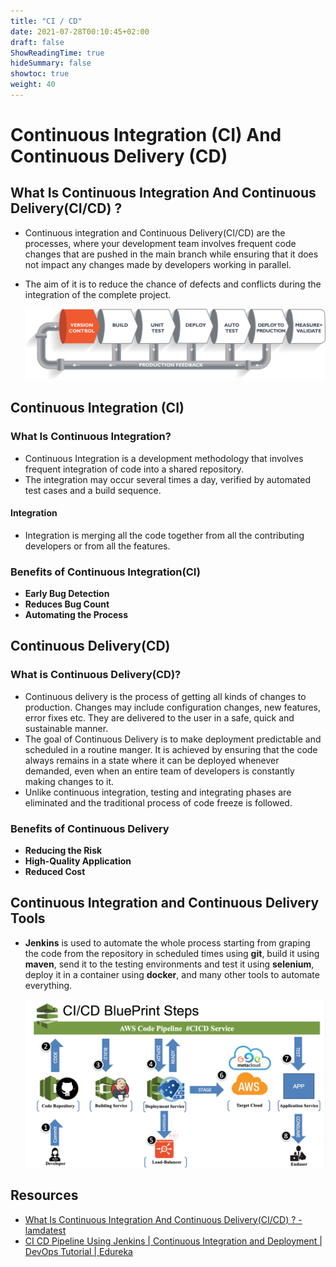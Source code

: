 ```yaml
---
title: "CI / CD"
date: 2021-07-28T00:10:45+02:00
draft: false
ShowReadingTime: true
hideSummary: false
showtoc: true
weight: 40
---
```


# Continuous Integration (CI) And Continuous Delivery (CD)


## What Is Continuous Integration And Continuous Delivery(CI/CD) ?

- Continuous integration and Continuous Delivery(CI/CD) are the processes, where your development team involves frequent code changes that are  pushed in the main branch while ensuring that it does not impact any  changes made by developers working in parallel.

- The aim of it is to reduce the chance of defects and conflicts during the integration of the complete project.

  

  ![CI&CD lifecycle - edureka](/blog/devops/ci-cd/CIandCD-lifecycle.png)


## Continuous Integration (CI)

### What Is Continuous Integration?

- Continuous Integration is a development methodology that involves frequent integration of code into a shared repository. 
- The integration may occur several times a day, verified by automated test cases and a build sequence. 

#### Integration 

- Integration is merging all the code together from all the contributing developers or from all the features. 

### Benefits of Continuous Integration(CI)

- **Early Bug Detection**
- **Reduces Bug Count**
- **Automating the Process**

## Continuous Delivery(CD)

### What is Continuous Delivery(CD)?

- Continuous delivery is the process of getting all kinds of changes to  production. Changes may include configuration changes, new features,  error fixes etc. They are delivered to the user in a safe, quick and  sustainable manner.
- The goal of Continuous Delivery is to make deployment predictable and  scheduled in a routine manger. It is achieved by ensuring that the code  always remains in a state where it can be deployed whenever demanded,  even when an entire team of developers is constantly making changes to  it.
- Unlike continuous integration, testing and integrating phases are  eliminated and the traditional process of code freeze is followed.

### Benefits of Continuous Delivery

- **Reducing the Risk**
- **High-Quality Application**
- **Reduced Cost**

## Continuous  Integration and Continuous Delivery Tools

- **Jenkins** is used to automate the whole process starting from graping the code from the repository in scheduled times  using **git**, build it using **maven**, send it to the testing environments and test it using **selenium**, deploy it in a container using **docker**, and many other tools to automate everything.  

  

  ![ci cd tools](/blog/devops/ci-cd/cicdtools.png)

  

## Resources 

- [What Is Continuous Integration And Continuous Delivery(CI/CD) ? - lamdatest](https://www.lambdatest.com/blog/what-is-continuous-integration-and-continuous-delivery/)
- [CI CD Pipeline Using Jenkins | Continuous Integration and Deployment | DevOps Tutorial | Edureka](https://www.youtube.com/watch?v=m0a2CzgLNsc)


